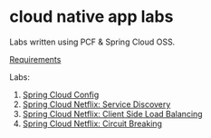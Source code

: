 # cloud native app labs

Labs written using PCF & Spring Cloud OSS.

[Requirements](https://github.com/pivotal-enablement/cloud-native-app-labs/blob/master/lab-instructions/requirements.md)

Labs:

1. [Spring Cloud Config](https://github.com/pivotal-enablement/cloud-native-app-labs/blob/master/lab-instructions/spring-cloud-config/sc-oss.md)
1. [Spring Cloud Netflix: Service Discovery](https://github.com/pivotal-enablement/cloud-native-app-labs/blob/master/lab-instructions/spring-cloud-netflix-service-discovery/sc-oss.md)
1. [Spring Cloud Netflix: Client Side Load Balancing](https://github.com/pivotal-enablement/cloud-native-app-labs/blob/master/lab-instructions/spring-cloud-netflix-client-side-load-balancer/sc-oss.md)
1. [Spring Cloud Netflix: Circuit Breaking](https://github.com/pivotal-enablement/cloud-native-app-labs/blob/master/lab-instructions/spring-cloud-netflix-circuit-breaking/sc-oss.md)
